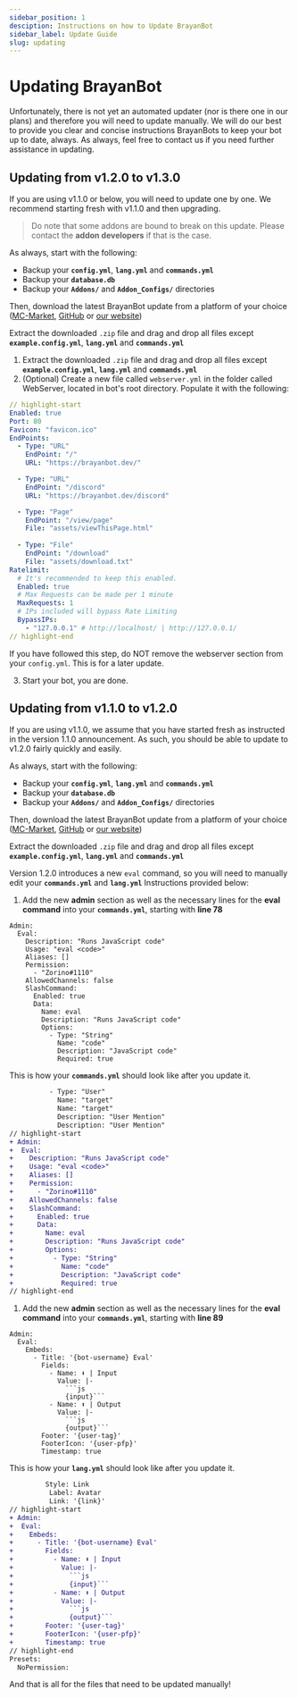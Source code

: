 ```yaml
---
sidebar_position: 1
desciption: Instructions on how to Update BrayanBot
sidebar_label: Update Guide
slug: updating
---
```


# Updating BrayanBot

Unfortunately, there is not yet an automated updater (nor is there one in our plans) and therefore you will need to update manually. We will do our best to provide you clear and concise instructions BrayanBots to keep your bot up to date, always. As always, feel free to contact us if you need further assistance in updating.

## Updating from v1.2.0 to v1.3.0
If you are using v1.1.0 or below, you will need to update one by one. We recommend starting fresh with v1.1.0 and then upgrading.
> Do note that some addons are bound to break on this update. Please contact the __addon developers__ if that is the case.

As always, start with the following:

- Backup your **`config.yml`**, **`lang.yml`** and **`commands.yml`**
- Backup your **`database.db`**
- Backup your **`Addons/`** and **`Addon_Configs/`** directories

Then, download the latest BrayanBot update from a platform of your choice ([MC-Market](https://www.mc-market.org/resources/23003/download), [GitHub](https://github.com/BrayanBotDev/BrayanBot/releases/latest/download/BrayanBot.zip) or [our website](https://brayanbot.dev/#download))

Extract the downloaded `.zip` file and drag and drop all files except **`example.config.yml`**, **`lang.yml`** and **`commands.yml`**

1. Extract the downloaded `.zip` file and drag and drop all files except **`example.config.yml`**, **`lang.yml`** and **`commands.yml`**
2. (Optional) Create a new file called `webserver.yml` in the folder called WebServer, located in bot's root directory. Populate it with the following:
```yml title="webserver.yml
// highlight-start
Enabled: true
Port: 80
Favicon: "favicon.ico"
EndPoints:
  - Type: "URL"
    EndPoint: "/"
    URL: "https://brayanbot.dev/"

  - Type: "URL"
    EndPoint: "/discord"
    URL: "https://brayanbot.dev/discord"

  - Type: "Page"
    EndPoint: "/view/page"
    File: "assets/viewThisPage.html"
      
  - Type: "File"
    EndPoint: "/download"
    File: "assets/download.txt"
Ratelimit: 
  # It's recommended to keep this enabled.
  Enabled: true
  # Max Requests can be made per 1 minute
  MaxRequests: 1
  # IPs included will bypass Rate Limiting
  BypassIPs:
    - "127.0.0.1" # http://localhost/ | http://127.0.0.1/
// highlight-end
```
If you have followed this step, do NOT remove the webserver section from your `config.yml`. This is for a later update.

3. Start your bot, you are done.


## Updating from v1.1.0 to v1.2.0

If you are using v1.1.0, we assume that you have started fresh as instructed in the version 1.1.0 announcement. As such, you should be able to update to v1.2.0 fairly quickly and easily.

As always, start with the following:

- Backup your **`config.yml`**, **`lang.yml`** and **`commands.yml`**
- Backup your **`database.db`**
- Backup your **`Addons/`** and **`Addon_Configs/`** directories

Then, download the latest BrayanBot update from a platform of your choice ([MC-Market](https://www.mc-market.org/resources/23003/download), [GitHub](https://github.com/BrayanBotDev/BrayanBot/releases/latest/download/BrayanBot.zip) or [our website](https://brayanbot.dev/#download))

Extract the downloaded `.zip` file and drag and drop all files except **`example.config.yml`**, **`lang.yml`** and **`commands.yml`**

Version 1.2.0 introduces a new `eval` command, so you will need to manually edit your **`commands.yml`** and **`lang.yml`**
Instructions provided below:

1. Add the new **admin** section as well as the necessary lines for the **eval command** into your **`commands.yml`**, starting with **line 78**

```
Admin:
  Eval:
    Description: "Runs JavaScript code"
    Usage: "eval <code>"
    Aliases: []
    Permission:
      - "Zorino#1110"
    AllowedChannels: false
    SlashCommand:
      Enabled: true
      Data:
        Name: eval
        Description: "Runs JavaScript code"
        Options:
          - Type: "String"
            Name: "code"
            Description: "JavaScript code"
            Required: true
```

This is how your **`commands.yml`** should look like after you update it.

```diff title="commands.yml"
          - Type: "User"
            Name: "target"
            Name: "target"
            Description: "User Mention"
            Description: "User Mention"
// highlight-start
+ Admin:
+  Eval:
+    Description: "Runs JavaScript code"
+    Usage: "eval <code>"
+    Aliases: []
+    Permission:
+      - "Zorino#1110"
+    AllowedChannels: false
+    SlashCommand:
+      Enabled: true
+      Data:
+        Name: eval
+        Description: "Runs JavaScript code"
+        Options:
+          - Type: "String"
+            Name: "code"
+            Description: "JavaScript code"
+            Required: true
// highlight-end
```

1. Add the new **admin** section as well as the necessary lines for the **eval command** into your **`commands.yml`**, starting with **line 89**

````
Admin:
  Eval:
    Embeds:
      - Title: '{bot-username} Eval'
        Fields:
          - Name: ⬇️ | Input
            Value: |-
              ```js
              {input}```
          - Name: ⬆️ | Output
            Value: |-
              ```js
              {output}```
        Footer: '{user-tag}'
        FooterIcon: '{user-pfp}'
        Timestamp: true
````

This is how your **`lang.yml`** should look like after you update it.

````diff title="lang.yml"
         Style: Link
          Label: Avatar
          Link: '{link}'
// highlight-start
+ Admin:
+  Eval:
+    Embeds:
+      - Title: '{bot-username} Eval'
+        Fields:
+          - Name: ⬇️ | Input
+            Value: |-
+              ```js
+              {input}```
+          - Name: ⬆️ | Output
+            Value: |-
+              ```js
+              {output}```
+        Footer: '{user-tag}'
+        FooterIcon: '{user-pfp}'
+        Timestamp: true
// highlight-end
Presets:
  NoPermission:
````

And that is all for the files that need to be updated manually!
